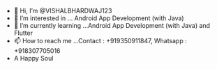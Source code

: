 - 👋 Hi, I’m @VISHALBHARDWAJ123
- 👀 I’m interested in ... Android App Development (with Java)
- 🌱 I’m currently learning ...Android App Development (with Java) and Flutter
- 📫 How to reach me ...Contact : +919350911847, Whatsapp : +918307705016
- A Happy Soul

<!---
VISHALBHARDWAJ123/VISHALBHARDWAJ123 is a ✨ special ✨ repository because its `README.md` (this file) appears on your GitHub profile.
You can click the Preview link to take a look at your changes.
--->
